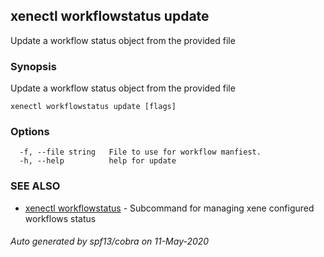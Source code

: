## xenectl workflowstatus update

Update a workflow status object from the provided file

### Synopsis

Update a workflow status object from the provided file

```
xenectl workflowstatus update [flags]
```

### Options

```
  -f, --file string   File to use for workflow manfiest.
  -h, --help          help for update
```

### SEE ALSO

* [xenectl workflowstatus](xenectl_workflowstatus.md)	 - Subcommand for managing xene configured workflows status

###### Auto generated by spf13/cobra on 11-May-2020
